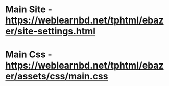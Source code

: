 # Main Site - https://weblearnbd.net/tphtml/ebazer/site-settings.html
# Main Css - https://weblearnbd.net/tphtml/ebazer/assets/css/main.css